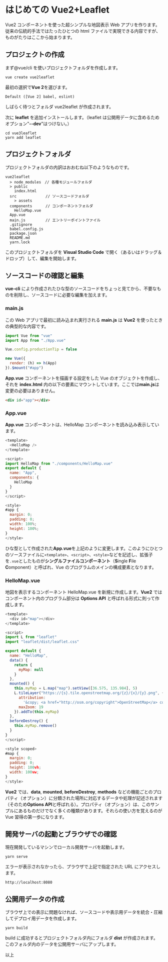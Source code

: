 # はじめての Vue2+Leaflet

Vue2 コンポーネントを使った超シンプルな地図表示 Web アプリを作ります。
従来の伝統的手法ではたったひとつの html ファイルで実現できる内容ですが、ものがたりはここから始まります。

## プロジェクトの作成

まず@vue/cli を使いプロジェクトフォルダを作成します。

```shell
vue create vue2leaflet
```

最初の選択で**Vue 2**を選びます。

```
Default ([Vue 2] babel, eslint)
```

しばらく待つとフォルダ vue2leaflet が作成されます。

次に **leaflet** を追加インストールします。（leaflet は公開用データに含めるためオプション"**--dev**"はつけない。）

```shell
cd vue3leaflet
yarn add leaflet
```

## プロジェクトフォルダ

プロジェクトフォルダの内訳はおおむね以下のようなものです。

```
vue2leaflet
  > node_modules　// 各種モジュールフォルダ
  > public
    index.html
  src             // ソースコードフォルダ
    > assets
  components      // コンポーネントフォルダ
    HelloMap.vue
  App.vue
  main.js         // エントリーポイントファイル
  .gitignore
  babel.config.js
  package.json
  README.md
  yarn.lock
```

このプロジェクトフォルダを **Visual Studio Code** で開く（あるいはドラッグ＆ドロップ）して、編集を開始します。

## ソースコードの確認と編集

**vue-cli** により作成されたひな型のソースコードをちょっと見てから、不要なものを削除し、ソースコードに必要な編集を加えます。

### main.js

この Web アプリで最初に読み込まれ実行される **main.js** は **Vue2** を使ったときの典型的な内容です。

```js
import Vue from "vue"
import App from "./App.vue"

Vue.config.productionTip = false

new Vue({
  render: (h) => h(App)
}).$mount("#app")
```

**App.vue** コンポーネントを描画する設定をした Vue のオブジェクトを作成し、それを **index.html** 内の以下の要素にマウントしています。ここでは**main.js**は変更の必要はありません。

```html
<div id="app"></div>
```

### App.vue

**App.vue** コンポーネントは、HelloMap コンポーネントを読み込み表示しています。

```js
<template>
  <HelloMap />
</template>

<script>
import HelloMap from "./components/HelloMap.vue"
export default {
  name: "App",
  components: {
    HelloMap
  }
}
</script>

<style>
#app {
  margin: 0;
  padding: 0;
  width: 100%;
  height: 100%;
}
</style>
```

ひな型として作成された**App.vue**を上記のように変更します。このようにひとつのソースファイルに`<template>`、`<script>`、`<style>`などを記述し、拡張子を`.vue`としたものが**シングルファイルコンポーネント**（**S**ingle **F**ile **C**omponent）と呼ばれ、Vue のプログラムのメインの構成要素となります。

### HelloMap.vue

地図を表示するコンポーネント HelloMap.vue を新規に作成します。**Vue2** ではコンポーネント内のプログラム部分は **Options API** と呼ばれる形式に則って作成します。

```js
<template>
  <div id="map"></div>
</template>

<script>
import L from "leaflet"
import "leaflet/dist/leaflet.css"

export default {
  name: "HelloMap",
  data() {
    return {
      myMap: null
    }
  },
  mounted() {
    this.myMap = L.map("map").setView([36.575, 135.984], 5)
    L.tileLayer("https://{s}.tile.openstreetmap.org/{z}/{x}/{y}.png", {
      attribution:
        '&copy; <a href="http://osm.org/copyright">OpenStreetMap</a> contributors',
      maxZoom: 19
    }).addTo(this.myMap)
  },
  beforeDestroy() {
    this.myMap.remove()
  }
}
</script>

<style scoped>
#map {
  margin: 0;
  padding: 0;
  height: 100vh;
  width: 100vw;
}
</style>
```

**Vue2** では、**data**, **mounted**, **beforeDestroy**, **methods** などの機能ごとのプロパティ（オプション）に分類された場所に対応するデータや処理が記述されます（そのため**Options API**と呼ばれる）。プロパティ（オプション）は、このサンプルにあるものだけでなく多くの種類があります。それらの使い方を覚えるのが Vue 習得の第一歩になります。

## 開発サーバの起動とブラウザでの確認

現在開発しているマシンでローカル開発サーバを起動します。

```shell
yarn serve
```

エラーが表示されなかったら、プラウザで上記で指定された URL にアクセスします。

```url
http://localhost:8080
```

## 公開用データの作成

ブラウザ上での表示に問題なければ、ソースコードや表示用データを統合・圧縮してデプロイ用データを作成します。

```shell
yarn build
```

build に成功するとプロジェクトフォルダ内にフォルダ **dist** が作成されます。
このフォルダ内のデータを公開用サーバにアップします。

以上

